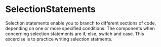 # SelectionStatements
Selection statements enable you to branch to different sections of code, depending on one or more specified conditions. The components when concerning selection statements are if, else, switch and case.
This excercise is to practice writing selection statments.
